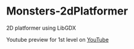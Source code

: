 # Monsters-2dPlatformer
2D platformer using LibGDX

Youtube preview for 1st level on [YouTube](https://www.youtube.com/watch?v=RwB9TR3avu4)

